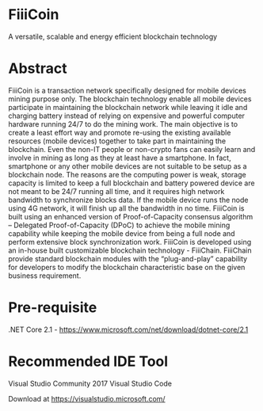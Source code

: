 # FiiiCoin

A versatile, scalable and energy efficient blockchain technology

# Abstract

FiiiCoin is a transaction network specifically designed for mobile devices mining purpose only. The blockchain technology enable all mobile devices participate in maintaining the blockchain network while leaving it idle and charging battery instead of relying on expensive and powerful computer hardware running 24/7 to do the mining work. The main objective is to create a least effort way and promote re-using the existing available resources (mobile devices) together to take part in maintaining the blockchain. Even the non-IT people or non-crypto fans can easily learn and involve in mining as long as they at least have a smartphone.
In fact, smartphone or any other mobile devices are not suitable to be setup as a blockchain node. The reasons are the computing power is weak, storage capacity is limited to keep a full blockchain and battery powered device are not meant to be 24/7 running all time, and it requires high network bandwidth to synchronize blocks data. If the mobile device runs the node using 4G network, it will finish up all the bandwidth in no time.
FiiiCoin is built using an enhanced version of Proof-of-Capacity consensus algorithm – Delegated Proof-of-Capacity (DPoC) to achieve the mobile mining capability while keeping the mobile device from being a full node and perform extensive block synchronization work. FiiiCoin is developed using an in-house built customizable blockchain technology - FiiiChain. FiiiChain provide standard blockchain modules with the “plug-and-play” capability for developers to modify the blockchain characteristic base on the given business requirement.

# Pre-requisite

.NET Core 2.1 - https://www.microsoft.com/net/download/dotnet-core/2.1

# Recommended IDE Tool

Visual Studio Community 2017
Visual Studio Code 

Download at https://visualstudio.microsoft.com/

